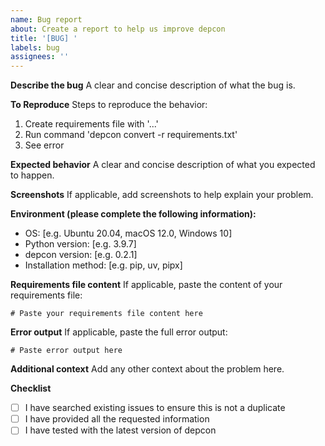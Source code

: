 ```yaml
---
name: Bug report
about: Create a report to help us improve depcon
title: '[BUG] '
labels: bug
assignees: ''
---
```


**Describe the bug**
A clear and concise description of what the bug is.

**To Reproduce**
Steps to reproduce the behavior:
1. Create requirements file with '...'
2. Run command 'depcon convert -r requirements.txt'
3. See error

**Expected behavior**
A clear and concise description of what you expected to happen.

**Screenshots**
If applicable, add screenshots to help explain your problem.

**Environment (please complete the following information):**
- OS: [e.g. Ubuntu 20.04, macOS 12.0, Windows 10]
- Python version: [e.g. 3.9.7]
- depcon version: [e.g. 0.2.1]
- Installation method: [e.g. pip, uv, pipx]

**Requirements file content**
If applicable, paste the content of your requirements file:

```
# Paste your requirements file content here
```

**Error output**
If applicable, paste the full error output:

```
# Paste error output here
```

**Additional context**
Add any other context about the problem here.

**Checklist**
- [ ] I have searched existing issues to ensure this is not a duplicate
- [ ] I have provided all the requested information
- [ ] I have tested with the latest version of depcon
